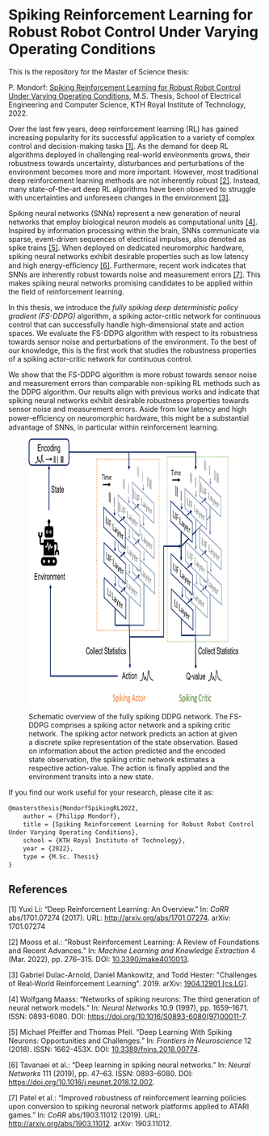 # Spiking Reinforcement Learning for Robust Robot Control Under Varying Operating Conditions

This is the repository for the Master of Science thesis: 

P. Mondorf: [Spiking Reinforcement Learning for Robust Robot Control Under Varying Operating Conditions](MSc_Thesis_PhilippMondorf.pdf), M.S. Thesis, School of Electrical Engineering and Computer Science, KTH Royal Institute of Technology, 2022. 

Over the last few years, deep reinforcement learning (RL) has gained increasing popularity for its successful application to a variety of complex control and decision-making tasks [[1]](#1). As the demand for deep RL algorithms deployed in challenging real-world environments grows, their robustness towards uncertainty, disturbances and perturbations of the environment becomes more and more important. However, most traditional deep reinforcement learning methods are not inherently robust [[2]](#2). Instead, many state-of-the-art deep RL algorithms have been observed to struggle with uncertainties and unforeseen changes in the environment [[3]](#3).

Spiking neural networks (SNNs) represent a new generation of neural networks that employ biological neuron models as computational units [[4]](#4). Inspired by information processing within the brain, SNNs communicate via sparse, event-driven sequences of electrical impulses, also denoted as spike trains [[5]](#5). When deployed on dedicated neuromorphic hardware, spiking neural networks exhibit desirable properties such as low latency and high energy-eﬀiciency [[6]](#6). Furthermore, recent work indicates that SNNs are inherently robust towards noise and measurement errors [[7]](#7). This makes spiking neural networks promising candidates to be applied within the field of reinforcement learning. 

In this thesis, we introduce the *fully spiking deep deterministic policy gradient (FS-DDPG)* algorithm, a spiking actor-critic network for continuous control that
can successfully handle high-dimensional state and action spaces. We evaluate the FS-DDPG algorithm with respect to its robustness towards sensor noise and perturbations of the environment. To the best of our knowledge, this is the first work that studies the robustness properties of a spiking actor-critic network for continuous control.

We show that the FS-DDPG algorithm is more robust towards sensor noise and measurement errors than comparable non-spiking RL methods such as the DDPG algorithm. Our results align with previous works and indicate that spiking neural networks exhibit desirable robustness properties towards sensor noise and measurement errors. Aside from low latency and high power-eﬀiciency on neuromorphic hardware, this might be a substantial advantage of SNNs, in particular within reinforcement learning.

<figure>
  <img
  src="ReadMeFiles/network_overview.png"
  alt="Schematic overview of the FS-DDPG network"
  width="729"
  height="538"
  class="center"
  >
  <figcaption>Schematic overview of the fully spiking DDPG network. The FS-DDPG comprises a spiking actor network and a spiking critic network. The spiking actor network predicts an action at given a discrete spike representation of the state observation. Based on information about the action predicted and the encoded state observation, the spiking critic network estimates a respective action-value. The action is finally applied and the environment transits into a new state.</figcaption>
</figure>


If you find our work useful for your research, please cite it as: 

```
@mastersthesis{MondorfSpikingRL2022,
    author = {Philipp Mondorf},
    title = {Spiking Reinforcement Learning for Robust Robot Control Under Varying Operating Conditions}, 
    school = {KTH Royal Institute of Technology},
    year = {2022}, 
    type = {M.Sc. Thesis}
}
```

## References
<a id="1">[1]</a>  Yuxi Li: “Deep Reinforcement Learning: An Overview.” In: *CoRR* abs/1701.07274 (2017). URL: http://arxiv.org/abs/1701.07274. arXiv: 1701.07274

<a id="2">[2]</a>  Mooss et al.: “Robust Reinforcement Learning: A Review of Foundations and Recent Advances.” In: *Machine Learning and Knowledge Extraction* 4 (Mar. 2022), pp. 276–315. DOI: [10.3390/make4010013](https://www.mdpi.com/2504-4990/4/1/13).

<a id="3">[3]</a> Gabriel Dulac-Arnold, Daniel Mankowitz, and Todd Hester: "Challenges of Real-World Reinforcement Learning". 2019. arXiv: [1904.12901 [cs.LG]](https://arxiv.org/abs/1904.12901).

<a id="4">[4]</a> Wolfgang Maass: “Networks of spiking neurons: The third generation of neural network models.” In: *Neural Networks* 10.9 (1997), pp. 1659–1671. ISSN: 0893-6080. DOI: https://doi.org/10.1016/S0893-6080(97)00011-7.

<a id="5">[5]</a> Michael Pfeiffer and Thomas Pfeil. “Deep Learning With Spiking Neurons: Opportunities and Challenges.” In: *Frontiers in Neuroscience* 12 (2018). ISSN: 1662-453X. DOI: [10.3389/fnins.2018.00774](https://www.frontiersin.org/articles/10.3389/fnins.2018.00774/full).

<a id="6">[6]</a> Tavanaei et al.: “Deep learning in spiking neural networks.” In: *Neural Networks* 111 (2019), pp. 47–63. ISSN: 0893-6080. DOI: https://doi.org/10.1016/j.neunet.2018.12.002.

<a id="7">[7]</a> Patel et al.: “Improved robustness of reinforcement learning policies upon conversion to spiking neuronal network platforms applied to ATARI games.” In: *CoRR* abs/1903.11012 (2019). URL: http://arxiv.org/abs/1903.11012. arXiv: 1903.11012.